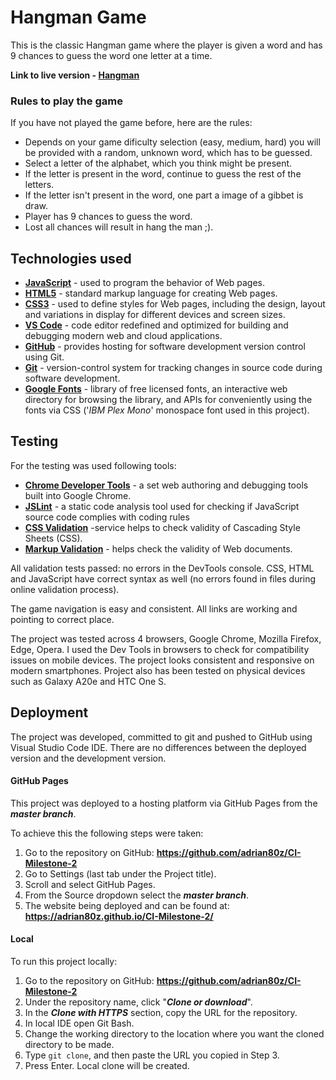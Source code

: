 # Hangman Game

This is the classic Hangman game where the player is given a word and has 9 chances to guess the word one letter at a time.

**Link to live version - [Hangman](https://adrian80z.github.io/CI-Milestone-2/)**

### Rules to play the game
If you have not played the game before, here are the rules:
- Depends on your game dificulty selection (easy, medium, hard) you will be provided with a random, unknown word, which has to be guessed.
- Select a letter of the alphabet, which you think might be present.
- If the letter is present in the word, continue to guess the rest of the letters. 
- If the letter isn't present in the word, one part a image of a gibbet is draw.
- Player has 9 chances to guess the word.
- Lost all chances will result in hang the man ;).

## Technologies used

- **[JavaScript](https://en.wikipedia.org/wiki/JavaScript)** - used to program the behavior of Web pages.
- **[HTML5](https://en.wikipedia.org/wiki/HTML5)** - standard markup language for creating Web pages.
- **[CSS3](https://en.wikipedia.org/wiki/Cascading_Style_Sheets#CSS_3)** - used to define styles for Web pages, including the design, layout and variations in display for different devices and screen sizes.
- **[VS Code](https://code.visualstudio.com/)** - code editor redefined and optimized for building and debugging modern web and cloud applications.
- **[GitHub](https://github.com/)** - provides hosting for software development version control using Git.
- **[Git](https://git-scm.com/)** - version-control system for tracking changes in source code during software development.
- **[Google Fonts](https://fonts.google.com/)** - library of free licensed fonts, an interactive web directory for browsing the library, and APIs for conveniently using the fonts via CSS ('_IBM Plex Mono_' monospace font used in this project).

## Testing

For the testing was used following tools:
- **[Chrome Developer Tools](https://developers.google.com/web/tools/chrome-devtools)** - a set web authoring and debugging tools built into Google Chrome.
- **[JSLint](https://jslint.com/)** - a static code analysis tool used for checking if JavaScript source code complies with coding rules
- **[CSS Validation](https://jigsaw.w3.org/css-validator/)** -service helps to check validity of Cascading Style Sheets (CSS).
- **[Markup Validation](https://validator.w3.org/)** - helps check the validity of Web documents.

All validation tests passed: no errors in the DevTools console. CSS, HTML and JavaScript have correct syntax as well (no errors found in files during online validation process).

The game navigation is easy and consistent. All links are working and pointing to correct place.

The project was tested across 4 browsers, Google Chrome, Mozilla Firefox, Edge, Opera. I used the Dev Tools in browsers to check for compatibility issues on mobile devices. The project looks consistent and responsive on modern smartphones. Project also has been tested on physical devices such as Galaxy A20e and HTC One S.

## Deployment
The project was developed, committed to git and pushed to GitHub using Visual Studio Code IDE. 
There are no differences between the deployed version and the development version.

#### GitHub Pages
This project was deployed to a hosting platform via GitHub Pages from the **_master branch_**.

To achieve this the following steps were taken:
1.	Go to the repository on GitHub: **https://github.com/adrian80z/CI-Milestone-2**
2.	Go to Settings (last tab under the Project title).
3.	Scroll and select GitHub Pages.
4.	From the Source dropdown select the **_master branch_**.
5.	The website being deployed and can be found at: **https://adrian80z.github.io/CI-Milestone-2/**

#### Local
To run this project locally:
1.	Go to the repository on GitHub: **https://github.com/adrian80z/CI-Milestone-2**
2.	Under the repository name, click "**_Clone or download_**".
3.	In the **_Clone with HTTPS_** section, copy the URL for the repository.
4.	In local IDE open Git Bash.
5.	Change the working directory to the location where you want the cloned directory to be made.
6.	Type `git clone`, and then paste the URL you copied in Step 3.
7.	Press Enter. Local clone will be created.